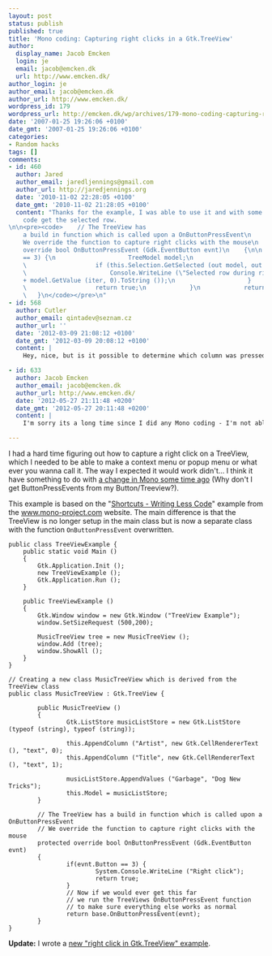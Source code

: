 ```yaml
---
layout: post
status: publish
published: true
title: 'Mono coding: Capturing right clicks in a Gtk.TreeView'
author:
  display_name: Jacob Emcken
  login: je
  email: jacob@emcken.dk
  url: http://www.emcken.dk/
author_login: je
author_email: jacob@emcken.dk
author_url: http://www.emcken.dk/
wordpress_id: 179
wordpress_url: http://emcken.dk/wp/archives/179-mono-coding-capturing-right-clicks-in-a-gtktreeview.html
date: '2007-01-25 19:26:06 +0100'
date_gmt: '2007-01-25 19:26:06 +0100'
categories:
- Random hacks
tags: []
comments:
- id: 460
  author: Jared
  author_email: jaredljennings@gmail.com
  author_url: http://jaredjennings.org
  date: '2010-11-02 22:28:05 +0100'
  date_gmt: '2010-11-02 21:28:05 +0100'
  content: "Thanks for the example, I was able to use it and with some additional
    code get the selected row.
\n\n<pre><code>    // The TreeView has
    a build in function which is called upon a OnButtonPressEvent\n    //
    We override the function to capture right clicks with the mouse\n    protected
    override bool OnButtonPressEvent (Gdk.EventButton evnt)\n    {\n\n            if(evnt.Button
    == 3) {\n                    TreeModel model;\n                    TreeIter iter;\n
    \                   if (this.Selection.GetSelected (out model, out iter)) {\n
    \                       Console.WriteLine (\"Selected row during right click\"
    + model.GetValue (iter, 0).ToString ());\n                    }               \n
    \                   return true;\n            }\n            return base.OnButtonPressEvent(evnt);\n
    \   }\n</code></pre>\n"
- id: 568
  author: Cutler
  author_email: qintadev@seznam.cz
  author_url: ''
  date: '2012-03-09 21:08:12 +0100'
  date_gmt: '2012-03-09 20:08:12 +0100'
  content: |
    Hey, nice, but is it possible to determine which column was pressed? Not just row? Respectively which node exactly was pressed?

- id: 633
  author: Jacob Emcken
  author_email: jacob@emcken.dk
  author_url: http://www.emcken.dk/
  date: '2012-05-27 21:11:48 +0200'
  date_gmt: '2012-05-27 20:11:48 +0200'
  content: |
    I'm sorry its a long time since I did any Mono coding - I'm not able to help sorry.

---
```

I had a hard time figuring out how to capture a right click on a TreeView, which I needed to be able to make a context menu or popup menu or what ever you wanna call it.
The way I expected it would work didn't... I think it have something to do with [a change in Mono some time ago][1] (Why don't I get ButtonPressEvents from my Button/Treeview?).

[1]: http://gtk-sharp.sourceforge.net/faq.html#3.3

This example is based on the "[Shortcuts - Writing Less Code][2]" example from the www.mono-project.com website.
The main difference is that the TreeView is no longer setup in the main class but is now a separate class with the function `OnButtonPressEvent` overwritten.

[2]: http://www.mono-project.com/GtkSharp_TreeView_Tutorial#Shortcuts_-_Writing_Less_Code

    public class TreeViewExample {
    	public static void Main ()
    	{
    		Gtk.Application.Init ();
    		new TreeViewExample ();
    		Gtk.Application.Run ();
    	}

    	public TreeViewExample ()
    	{
    		Gtk.Window window = new Gtk.Window ("TreeView Example");
    		window.SetSizeRequest (500,200);

    		MusicTreeView tree = new MusicTreeView ();
    		window.Add (tree);
    		window.ShowAll ();
    	}
    }

    // Creating a new class MusicTreeView which is derived from the TreeView class
    public class MusicTreeView : Gtk.TreeView {

            public MusicTreeView ()
            {
            		Gtk.ListStore musicListStore = new Gtk.ListStore (typeof (string), typeof (string));

            		this.AppendColumn ("Artist", new Gtk.CellRendererText (), "text", 0);
            		this.AppendColumn ("Title", new Gtk.CellRendererText (), "text", 1);

            		musicListStore.AppendValues ("Garbage", "Dog New Tricks");
            		this.Model = musicListStore;
            }

            // The TreeView has a build in function which is called upon a OnButtonPressEvent
            // We override the function to capture right clicks with the mouse
            protected override bool OnButtonPressEvent (Gdk.EventButton evnt)
            {
                    if(evnt.Button == 3) {
                            System.Console.WriteLine ("Right click");
                            return true;
                    }
                    // Now if we would ever get this far
                    // we run the TreeViews OnButtonPressEvent function
                    // to make sure everything else works as normal
                    return base.OnButtonPressEvent(evnt);
            }
    }

**Update:** I wrote a [new "right click in Gtk.TreeView" example][1].

[1]: 2007-02-26-gtktreeview-right-click-part-2.md
